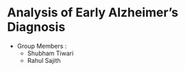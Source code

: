 # Analysis of Early Alzheimer’s Diagnosis

- Group Members :
    - Shubham Tiwari
    - Rahul Sajith


